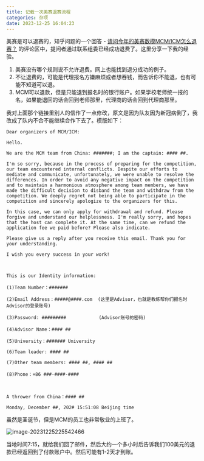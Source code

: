 ```yaml
---
title: 记载一次美赛退赛流程
categories: 杂项
date: 2023-12-25 16:04:23
---
```


美赛是可以退赛的，知乎问题的一个回答 -  [请问今年的美赛数模MCM/ICM怎么退赛？](https://www.zhihu.com/question/369426950/answer/997557873) 的评论区中，提问者通过联系组委已经成功退费了。这里分享一下我的经验。

1. 美赛没有哪个规则说不允许退费。网上也能找到退分成功的例子。
2. 不让退费的，可能是代理报名方嫌麻烦或者想吞钱，而告诉你不能退，也有可能不知道可以退。
3. MCM可以退款，但是只能退到报名时的银行账户。如果学校老师统一报的名，如果能退回的话会回到老师那里，代理商的话会回到代理商那里。

我对上面那个链接里别人的信作了一点修改，原文是因为队友因为新冠病倒了，我改成了队内不合不能继续合作下去了。模版如下：

```
Dear organizers of MCM/ICM:

Hello.

We are the MCM team from China: #######; I am the captain: #### ##.

I'm so sorry, because in the process of preparing for the competition, our team encountered internal conflicts. Despite our efforts to mediate and communicate, unfortunately, we were unable to resolve the differences. In order to avoid any negative impact on the competition and to maintain a harmonious atmosphere among team members, we have made the difficult decision to disband the team and withdraw from the competition. We deeply regret not being able to participate in the competition and sincerely apologize to the organizers for this.

In this case, we can only apply for withdrawal and refund. Please forgive and understand our helplessness. I'm really sorry, and hopes that the host can complete it. At the same time, can we refund the application fee we paid before? Please also indicate.

Please give us a reply after you receive this email. Thank you for your understanding.

I wish you every success in your work!



This is our Identity information:

(1)Team Number：#######

(2)Email Address：#####@####.com  (这里是Advisor，也就是教练帮你们报名时Advisor的登录账号)

(3)Password: #########            (Advisor账号的密码)

(4)Advisor Name：#### ##

(5)University：####### University

(6)Team leader: #### ##

(7)Other team members: #### ##, #### ##

(8)Phone：+86 ###-####-####



A thrower from China：#### ##

Monday, December ##, 202# 15:51:08 Beijing time
```



虽然是圣诞节，但是MCM的员工也非常敬业的上班了。

![image-20231225225542466](images/image-20231225225542466.png)

当地时间7:15，就给我们回了邮件，然后大约一个多小时后告诉我们100美元的退款已经返回到了付款账户中。然后可能有1-2天才到账。